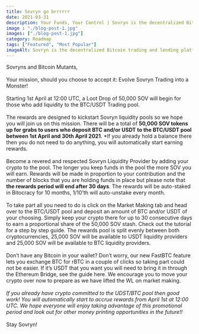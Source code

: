 ```yaml
---
title: Sovryn go brrrrrr
date: 2021-03-31
description: Your Funds, Your Control | Sovryn is the decentralized Bitcoin trading and lending platform
image : "./blog-post-1.jpg"
images: ["./blog-post-1.jpg"]
category: Roadmap
tags: ["Featured", "Most Popular"]
imageAlt: Sovryn is the decentralized Bitcoin trading and lending platform.
---
```

Sovryns and Bitcoin Mutants,
<br />
<br />
Your mission, should you choose to accept it: Evolve Sovryn Trading into a Monster!
<br />
<br />
Starting 1st April at 12:00 UTC, a Loot Drop of 50,000 SOV will begin for those who add liquidity to the BTC/USDT Trading pool.
<br />
<br />
The rewards are designed to kickstart Sovryn liquidity pools so we hope you will join us on this mission. There will be a total of **50,000 SOV tokens up for grabs to users who deposit BTC and/or USDT to the BTC/USDT pool between 1st April and 30th April 2021**. *If you already hold a balance there then you do not need to do anything, you will automatically start earning rewards.
<br />
<br />
Become a revered and respected Sovryn Liquidity Provider by adding your crypto to the pool. The longer you keep funds in the pool the more SOV you will earn. Rewards will be made in proportion to your contribution and the number of blocks that you are holding funds in place but please note that **the rewards period will end after 30 days**. The rewards will be auto-staked in Bitocracy for 10 months, 1/10’th will auto-unstake every month.
<br />
<br />
To take part all you need to do is click on the Market Making tab and head over to the BTC/USDT pool and deposit an amount of BTC and/or USDT of your choosing. Simply keep your crypto there for up to 30 consecutive days to earn a proportional share of the 50,000 SOV stash. Check out the tutorial for a step by step guide. The rewards pool is split evenly between both cryptocurrencies, 25,000 SOV will be available to USDT liquidity providers and 25,000 SOV will be available to BTC liquidity providers.
<br />
<br />
Don’t have any Bitcoin in your wallet? Don’t worry, our new FastBTC feature lets you exchange BTC for rBTC in a couple of clicks so taking part could not be easier. If it’s USDT that you want you will need to bring it in through the Ethereum Bridge, see the guide here. We encourage you to move your crypto over now to prepare as we have lifted the WL on market making.
<br />
<br />
<i>If you already have crypto committed to the UDST/BTC pool then good work! You will automatically start to accrue rewards from April 1st at 12:00 UTC. We hope everyone will enjoy taking advantage of this promotional period and look out for other money printing opportunities in the future!!</i>
<br />
<br />
Stay Sovryn!